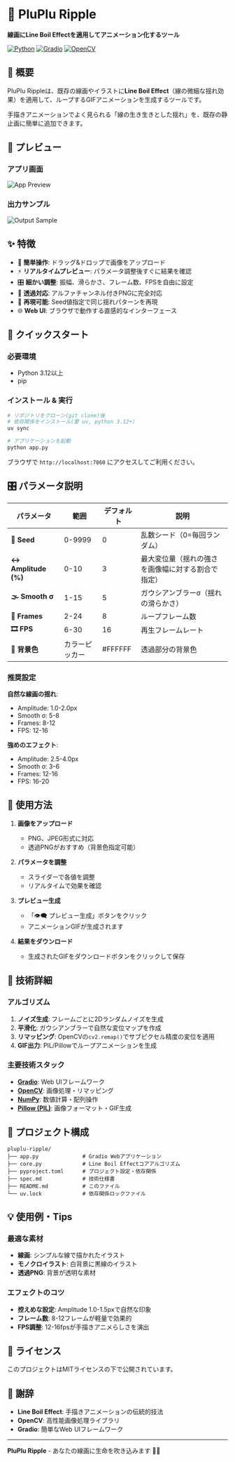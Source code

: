 # 🌊 PluPlu Ripple

**線画にLine Boil Effectを適用してアニメーション化するツール**

[![Python](https://img.shields.io/badge/Python-3.12+-blue.svg)](https://python.org)
[![Gradio](https://img.shields.io/badge/Gradio-5.31+-orange.svg)](https://gradio.app)
[![OpenCV](https://img.shields.io/badge/OpenCV-4.11+-green.svg)](https://opencv.org)

## 📖 概要

PluPlu Rippleは、既存の線画やイラストに**Line Boil Effect**（線の微細な揺れ効果）を適用して、ループするGIFアニメーションを生成するツールです。

手描きアニメーションでよく見られる「線の生き生きとした揺れ」を、既存の静止画に簡単に追加できます。

## 📸 プレビュー

### アプリ画面
![App Preview](images/app_preview.png)

### 出力サンプル
![Output Sample](images/output_sample.gif)

## ✨ 特徴

- 🎨 **簡単操作**: ドラッグ&ドロップで画像をアップロード
- ⚡ **リアルタイムプレビュー**: パラメータ調整後すぐに結果を確認
- 🎛️ **細かい調整**: 振幅、滑らかさ、フレーム数、FPSを自由に設定
- 🌈 **透過対応**: アルファチャンネル付きPNGに完全対応
- 🔄 **再現可能**: Seed値指定で同じ揺れパターンを再現
- 🌐 **Web UI**: ブラウザで動作する直感的なインターフェース

## 🚀 クイックスタート

### 必要環境
- Python 3.12以上
- pip

### インストール & 実行

```bash
# リポジトリをクローン(git clone)後
# 依存関係をインストール(要 uv, python 3.12+)
uv sync

# アプリケーションを起動
python app.py
```

ブラウザで `http://localhost:7860` にアクセスしてご利用ください。

## 🎛️ パラメータ説明

| パラメータ | 範囲 | デフォルト | 説明 |
|-----------|-----|----------|------|
| **🔀 Seed** | 0-9999 | 0 | 乱数シード（0=毎回ランダム） |
| **↔ Amplitude (%)** | 0-10 | 3 | 最大変位量（揺れの強さを画像幅に対する割合で指定） |
| **🌫️ Smooth σ** | 1-15 | 5 | ガウシアンブラーσ（揺れの滑らかさ） |
| **🔄 Frames** | 2-24 | 8 | ループフレーム数 |
| **🎞️ FPS** | 6-30 | 16 | 再生フレームレート |
| **🎨 背景色** | カラーピッカー | #FFFFFF | 透過部分の背景色 |

### 推奨設定

**自然な線画の揺れ**:
- Amplitude: 1.0-2.0px
- Smooth σ: 5-8
- Frames: 8-12
- FPS: 12-16

**強めのエフェクト**:
- Amplitude: 2.5-4.0px  
- Smooth σ: 3-6
- Frames: 12-16
- FPS: 16-20

## 🎯 使用方法

1. **画像をアップロード**
   - PNG、JPEG形式に対応
   - 透過PNGがおすすめ（背景色指定可能）

2. **パラメータを調整**
   - スライダーで各値を調整
   - リアルタイムで効果を確認

3. **プレビュー生成**
   - 「👁️‍🗨️ プレビュー生成」ボタンをクリック
   - アニメーションGIFが生成されます

4. **結果をダウンロード**
   - 生成されたGIFをダウンロードボタンをクリックして保存

## 🔬 技術詳細

### アルゴリズム
1. **ノイズ生成**: フレームごとに2Dランダムノイズを生成
2. **平滑化**: ガウシアンブラーで自然な変位マップを作成
3. **リマッピング**: OpenCVの`cv2.remap()`でサブピクセル精度の変位を適用
4. **GIF出力**: PIL/Pillowでループアニメーションを生成

### 主要技術スタック
- **[Gradio](https://gradio.app)**: Web UIフレームワーク
- **[OpenCV](https://opencv.org)**: 画像処理・リマッピング
- **[NumPy](https://numpy.org)**: 数値計算・配列操作
- **[Pillow (PIL)](https://pillow.readthedocs.io)**: 画像フォーマット・GIF生成

## 📁 プロジェクト構成

```
pluplu-ripple/
├── app.py              # Gradio Webアプリケーション
├── core.py             # Line Boil Effectコアアルゴリズム
├── pyproject.toml      # プロジェクト設定・依存関係
├── spec.md             # 技術仕様書
├── README.md           # このファイル
└── uv.lock             # 依存関係ロックファイル
```

## 💡 使用例・Tips

### 最適な素材
- **線画**: シンプルな線で描かれたイラスト
- **モノクロイラスト**: 白背景に黒線のイラスト
- **透過PNG**: 背景が透明な素材

### エフェクトのコツ
- **控えめな設定**: Amplitude 1.0-1.5pxで自然な印象
- **フレーム数**: 8-12フレームが軽量で効果的
- **FPS調整**: 12-16fpsが手描きアニメらしさを演出

## 📄 ライセンス

このプロジェクトはMITライセンスの下で公開されています。

## 🙏 謝辞

- **Line Boil Effect**: 手描きアニメーションの伝統的技法
- **OpenCV**: 高性能画像処理ライブラリ
- **Gradio**: 簡単なWeb UIフレームワーク

---

**PluPlu Ripple** - あなたの線画に生命を吹き込みます 🌊✨
